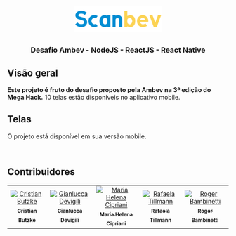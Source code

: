 
<h1 align="center">
<img
		width="200"
		src="https://github.com/RogerBambinetti/megahack-desafio-ambev-nodejs-react-native/blob/master/preview/logo.png">
</h1>
<h3 align="center">
	Desafio Ambev - NodeJS - ReactJS - React Native
</h3>

## Visão geral

**Este projeto é fruto do desafio proposto pela Ambev na 3ª edição do Mega Hack.** 10 telas estão disponíveis no aplicativo mobile.

## Telas

O projeto está disponível em sua versão mobile.

<p align="center">

<img
		width="350"
		src="">

</p>

## Contribuidores

<table>
  <tr>
<td align="center"><a href="https://github.com/cristianbtzk"><img src="https://avatars3.githubusercontent.com/u/60719976?s=460&v=4" width="100px;" alt="Cristian Butzke"/><br /><sub><b>Cristian Butzke</b></sub></a></td>
<td align="center"><a href="https://github.com/GDevigili"><img src="https://avatars1.githubusercontent.com/u/32719864?s=460&u=18cc273e096eeba09a2e6fd570c7e06857c7a51f&v=4" width="100px;" alt="Gianlucca Devigili"/><br /><sub><b>Gianlucca Devigili</b></sub></a></td>
<td align="center"><a href="https://github.com/mariahifno17"><img src="https://avatars1.githubusercontent.com/u/32599013?s=460&v=4" width="100px;" alt="Maria Helena Cipriani"/><br /><sub><b>Maria Helena Cipriani</b></sub></a></td>
<td align="center"><a href="https://github.com/rafatillmann"><img src="https://avatars0.githubusercontent.com/u/60243631?s=460&v=4" width="100px;" alt="Rafaela Tillmann"/><br /><sub><b>Rafaela Tillmann</b></sub></a></td>
<td align="center"><a href="https://github.com/RogerBambinetti"><img src="https://avatars0.githubusercontent.com/u/50684839?s=460&v=4" width="100px;" alt="Roger Bambinetti"/><br /><sub><b>Roger Bambinetti</b></sub></a></td>
  </tr>
</table>

